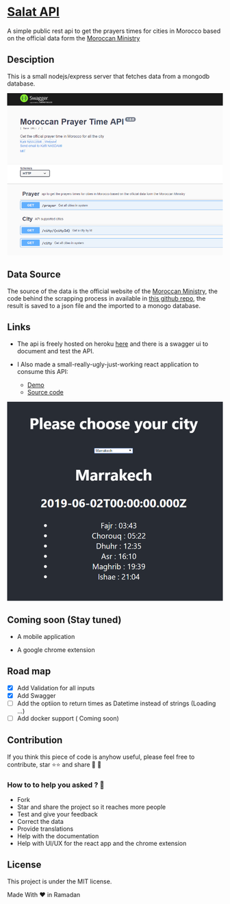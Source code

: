# [Salat API](https://maroc-salat.herokuapp.com/)

A simple public rest api to get the prayers times for cities in Morocco based on the official data form the [Moroccan Ministry](http://www.habous.gov.ma/)

## Desciption

This is a small nodejs/express server that fetches data from a mongodb database.

![Swagger screenshot](images/swagger.png)

## Data Source

The source of the data is the official website of the [Moroccan Ministry](http://www.habous.gov.ma/), the code
behind the scrapping process in available in [this github repo](https://github.com/Kafiil/habous-scraper), the result is saved to a json file and the imported to a monogo database.

## Links

- The api is freely hosted on heroku [here](https://maroc-salat.herokuapp.com/) and there is a swagger ui to
  document and test the API.

- I Also made a small-really-ugly-just-working react application to consume this API:
  - [Demo](https://kafiil.github.io/react-prayers-time/)
  - [Source code](https://github.com/Kafiil/react-prayers-time)

![react App](images/react.png)

## Coming soon (Stay tuned)

- A mobile application

- A google chrome extension

## Road map

- [x] Add Validation for all inputs
- [x] Add Swagger
- [ ] Add the optiion to return times as Datetime instead of strings (Loading ...)
- [ ] Add docker support ( Coming soon)

## Contribution

If you think this piece of code is anyhow useful, please feel free to contribute, star ⭐️⭐️ and share 🙏 🙏

### How to to help you asked ? 🙏

- Fork
- Star and share the project so it reaches more people
- Test and give your feedback
- Correct the data
- Provide translations
- Help with the documentation
- Help with UI/UX for the react app and the chrome extension

## License

This project is under the MIT license.

Made With ❤️ in Ramadan

